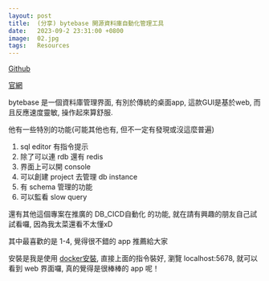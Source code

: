 ```yaml
---
layout: post
title:  (分享) bytebase 開源資料庫自動化管理工具 
date:   2023-09-2 23:31:00 +0800
image:  02.jpg
tags:   Resources
---
```


[Github](https://github.com/bytebase/bytebase)

[官網](https://www.bytebase.com/)

bytebase 是一個資料庫管理界面, 有別於傳統的桌面app, 這款GUI是基於web, 而且反應速度靈敏, 操作起來算舒服.

他有一些特別的功能(可能其他也有, 但不一定有發現或沒這麼普遍)
1. sql editor 有指令提示
2. 除了可以連 rdb 還有 redis
3. 界面上可以開 console
4. 可以創建 project 去管理 db instance
5. 有 schema 管理的功能
6. 可以監看 slow query 

還有其他這個專案在推廣的 DB_CICD自動化 的功能, 就在請有興趣的朋友自己試試看囉, 因為我太菜還看不太懂xD

其中最喜歡的是 1-4, 覺得很不錯的 app 推薦給大家

安裝是我是使用 [docker安裝](https://www.bytebase.com/docs/get-started/self-host/#docker), 直接上面的指令裝好, 瀏覽 localhost:5678, 就可以看到 web 界面囉, 真的覺得是很棒棒的 app 呢！
